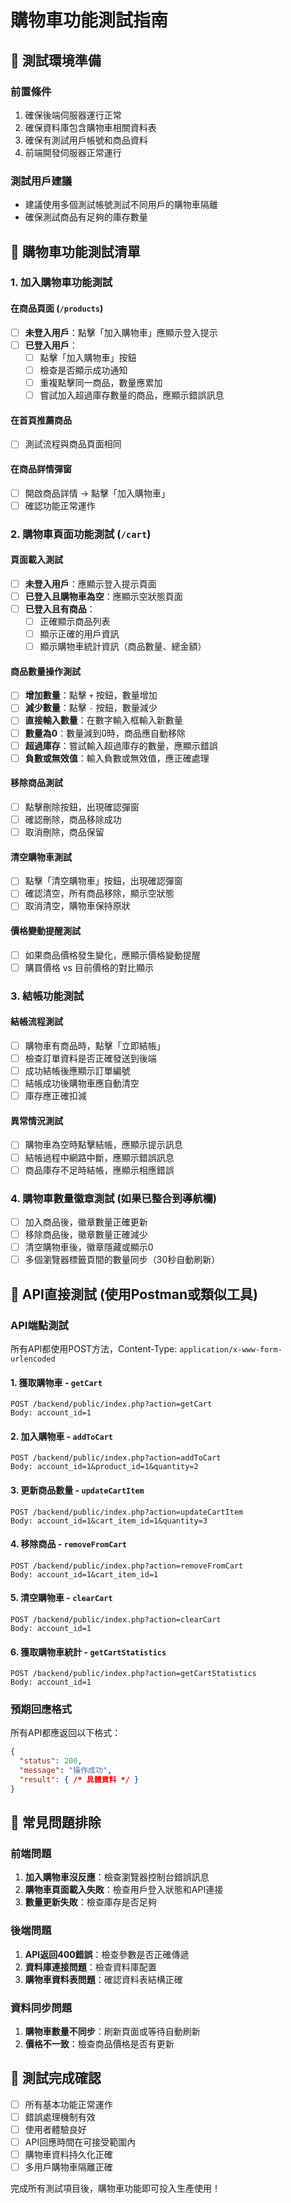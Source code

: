# 購物車功能測試指南

## 🧪 測試環境準備

### 前置條件
1. 確保後端伺服器運行正常
2. 確保資料庫包含購物車相關資料表
3. 確保有測試用戶帳號和商品資料
4. 前端開發伺服器正常運行

### 測試用戶建議
- 建議使用多個測試帳號測試不同用戶的購物車隔離
- 確保測試商品有足夠的庫存數量

## 🛒 購物車功能測試清單

### 1. 加入購物車功能測試

#### 在商品頁面 (`/products`)
- [ ] **未登入用戶**：點擊「加入購物車」應顯示登入提示
- [ ] **已登入用戶**：
  - [ ] 點擊「加入購物車」按鈕
  - [ ] 檢查是否顯示成功通知
  - [ ] 重複點擊同一商品，數量應累加
  - [ ] 嘗試加入超過庫存數量的商品，應顯示錯誤訊息

#### 在首頁推薦商品
- [ ] 測試流程與商品頁面相同

#### 在商品詳情彈窗
- [ ] 開啟商品詳情 → 點擊「加入購物車」
- [ ] 確認功能正常運作

### 2. 購物車頁面功能測試 (`/cart`)

#### 頁面載入測試
- [ ] **未登入用戶**：應顯示登入提示頁面
- [ ] **已登入且購物車為空**：應顯示空狀態頁面
- [ ] **已登入且有商品**：
  - [ ] 正確顯示商品列表
  - [ ] 顯示正確的用戶資訊
  - [ ] 顯示購物車統計資訊（商品數量、總金額）

#### 商品數量操作測試
- [ ] **增加數量**：點擊 `+` 按鈕，數量增加
- [ ] **減少數量**：點擊 `-` 按鈕，數量減少
- [ ] **直接輸入數量**：在數字輸入框輸入新數量
- [ ] **數量為0**：數量減到0時，商品應自動移除
- [ ] **超過庫存**：嘗試輸入超過庫存的數量，應顯示錯誤
- [ ] **負數或無效值**：輸入負數或無效值，應正確處理

#### 移除商品測試
- [ ] 點擊刪除按鈕，出現確認彈窗
- [ ] 確認刪除，商品移除成功
- [ ] 取消刪除，商品保留

#### 清空購物車測試
- [ ] 點擊「清空購物車」按鈕，出現確認彈窗
- [ ] 確認清空，所有商品移除，顯示空狀態
- [ ] 取消清空，購物車保持原狀

#### 價格變動提醒測試
- [ ] 如果商品價格發生變化，應顯示價格變動提醒
- [ ] 購買價格 vs 目前價格的對比顯示

### 3. 結帳功能測試

#### 結帳流程測試
- [ ] 購物車有商品時，點擊「立即結帳」
- [ ] 檢查訂單資料是否正確發送到後端
- [ ] 成功結帳後應顯示訂單編號
- [ ] 結帳成功後購物車應自動清空
- [ ] 庫存應正確扣減

#### 異常情況測試
- [ ] 購物車為空時點擊結帳，應顯示提示訊息
- [ ] 結帳過程中網路中斷，應顯示錯誤訊息
- [ ] 商品庫存不足時結帳，應顯示相應錯誤

### 4. 購物車數量徽章測試 (如果已整合到導航欄)

- [ ] 加入商品後，徽章數量正確更新
- [ ] 移除商品後，徽章數量正確減少
- [ ] 清空購物車後，徽章隱藏或顯示0
- [ ] 多個瀏覽器標籤頁間的數量同步（30秒自動刷新）

## 🔧 API直接測試 (使用Postman或類似工具)

### API端點測試
所有API都使用POST方法，Content-Type: `application/x-www-form-urlencoded`

#### 1. 獲取購物車 - `getCart`
```
POST /backend/public/index.php?action=getCart
Body: account_id=1
```

#### 2. 加入購物車 - `addToCart`
```
POST /backend/public/index.php?action=addToCart
Body: account_id=1&product_id=1&quantity=2
```

#### 3. 更新商品數量 - `updateCartItem`
```
POST /backend/public/index.php?action=updateCartItem
Body: account_id=1&cart_item_id=1&quantity=3
```

#### 4. 移除商品 - `removeFromCart`
```
POST /backend/public/index.php?action=removeFromCart
Body: account_id=1&cart_item_id=1
```

#### 5. 清空購物車 - `clearCart`
```
POST /backend/public/index.php?action=clearCart
Body: account_id=1
```

#### 6. 獲取購物車統計 - `getCartStatistics`
```
POST /backend/public/index.php?action=getCartStatistics
Body: account_id=1
```

### 預期回應格式
所有API都應返回以下格式：
```json
{
  "status": 200,
  "message": "操作成功",
  "result": { /* 具體資料 */ }
}
```

## 🐛 常見問題排除

### 前端問題
1. **加入購物車沒反應**：檢查瀏覽器控制台錯誤訊息
2. **購物車頁面載入失敗**：檢查用戶登入狀態和API連接
3. **數量更新失敗**：檢查庫存是否足夠

### 後端問題
1. **API返回400錯誤**：檢查參數是否正確傳遞
2. **資料庫連接問題**：檢查資料庫配置
3. **購物車資料表問題**：確認資料表結構正確

### 資料同步問題
1. **購物車數量不同步**：刷新頁面或等待自動刷新
2. **價格不一致**：檢查商品價格是否有更新

## 🎯 測試完成確認

- [ ] 所有基本功能正常運作
- [ ] 錯誤處理機制有效
- [ ] 使用者體驗良好
- [ ] API回應時間在可接受範圍內
- [ ] 購物車資料持久化正確
- [ ] 多用戶購物車隔離正確

完成所有測試項目後，購物車功能即可投入生產使用！ 